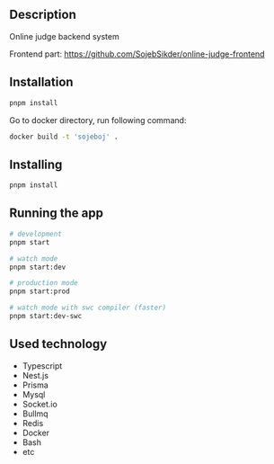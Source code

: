 ## Description

Online judge backend system

Frontend part: https://github.com/SojebSikder/online-judge-frontend

## Installation

```bash
pnpm install
```

Go to docker directory, run following command:

```bash
docker build -t 'sojeboj' .
```

## Installing

```bash
pnpm install
```

## Running the app

```bash
# development
pnpm start

# watch mode
pnpm start:dev

# production mode
pnpm start:prod

# watch mode with swc compiler (faster)
pnpm start:dev-swc
```

## Used technology
- Typescript
- Nest.js
- Prisma
- Mysql
- Socket.io
- Bullmq
- Redis
- Docker
- Bash
- etc